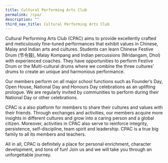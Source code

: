```yaml
---
title: Cultural Performing Arts Club
permalink: /cpa/
description: ""
third_nav_title: Cultural Performing Arts Club
---
```

Cultural Performing Arts Club (CPAC) aims to provide excellently crafted and meticulously fine-tuned performances that exhibit values in Chinese, Malay and Indian arts and cultures. Students can learn Chinese Festive Drum (节令鼓), Malay Kompang and Indian percussions (Mridangam, Dhol) with experienced coaches. They have opportunities to perform Festive Drum or the Multi-cultural drums where we combine the three cultures’ drums to create an unique and harmonious performance.

Our members perform on all major school functions such as Founder’s Day, Open House, National Day and Honours Day celebrations as an uplifting prologue. We are regularly invited by communities to perform during their National Day or other celebrations.

CPAC is a also platform for members to share their cultures and values with their friends. Through exchanges and activities, our members acquire more insights in different cultures and grow into a caring person and a global citizen. Moreover, activities in CPAC also serve to reinforce integrity, persistence, self-discipline, team spirit and leadership. CPAC is a true big family to all its members and teachers.

All in all, CPAC is definitely a place for personal enrichment, character development, and tons of fun! Join us and we will take you through an unforgettable journey.
